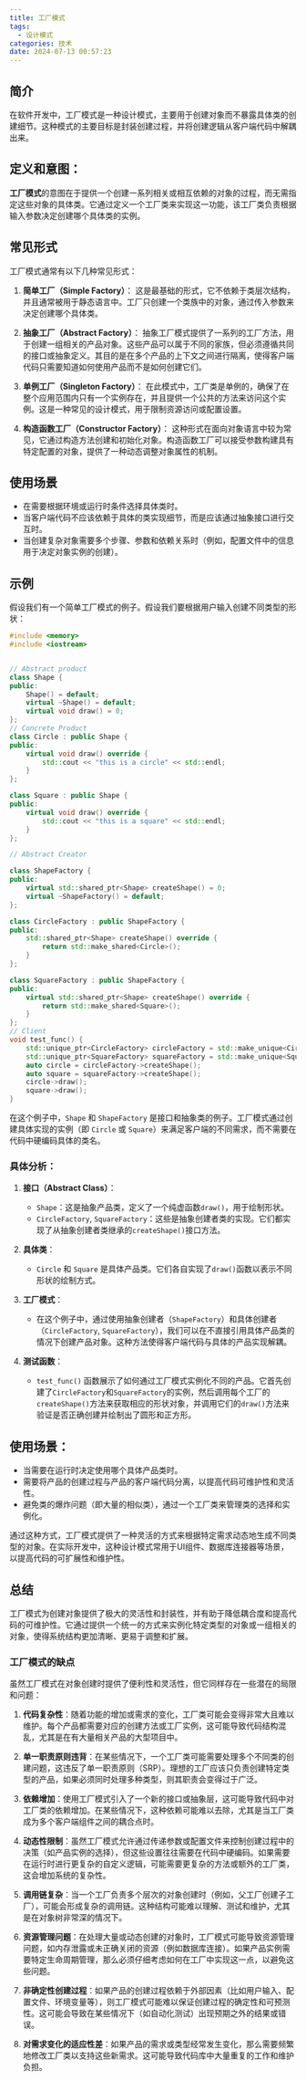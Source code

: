 ```yaml
---
title: 工厂模式
tags:
  - 设计模式
categories: 技术
date: 2024-07-13 00:57:23
---
```





## 简介

在软件开发中，工厂模式是一种设计模式，主要用于创建对象而不暴露具体类的创建细节。这种模式的主要目标是封装创建过程，并将创建逻辑从客户端代码中解耦出来。

## 定义和意图：

**工厂模式**的意图在于提供一个创建一系列相关或相互依赖的对象的过程，而无需指定这些对象的具体类。它通过定义一个工厂类来实现这一功能，该工厂类负责根据输入参数决定创建哪个具体类的实例。

## 常见形式

工厂模式通常有以下几种常见形式：

1. **简单工厂（Simple Factory）**：
   这是最基础的形式，它不依赖于类层次结构，并且通常被用于静态语言中。工厂只创建一个类族中的对象，通过传入参数来决定创建哪个具体类。

2. **抽象工厂（Abstract Factory）**：
   抽象工厂模式提供了一系列的工厂方法，用于创建一组相关的产品对象。这些产品可以属于不同的家族，但必须遵循共同的接口或抽象定义。其目的是在多个产品的上下文之间进行隔离，使得客户端代码只需要知道如何使用产品而不是如何创建它们。

3. **单例工厂（Singleton Factory）**：
   在此模式中，工厂类是单例的，确保了在整个应用范围内只有一个实例存在，并且提供一个公共的方法来访问这个实例。这是一种常见的设计模式，用于限制资源访问或配置设置。

4. **构造函数工厂（Constructor Factory）**：
   这种形式在面向对象语言中较为常见，它通过构造方法创建和初始化对象。构造函数工厂可以接受参数构建具有特定配置的对象，提供了一种动态调整对象属性的机制。

## 使用场景

- 在需要根据环境或运行时条件选择具体类时。
- 当客户端代码不应该依赖于具体的类实现细节，而是应该通过抽象接口进行交互时。
- 当创建复杂对象需要多个步骤、参数和依赖关系时（例如，配置文件中的信息用于决定对象实例的创建）。

## 示例

假设我们有一个简单工厂模式的例子。假设我们要根据用户输入创建不同类型的形状：

```cpp
#include <memory>
#include <iostream>


// Abstract product
class Shape {
public:
    Shape() = default;
    virtual ~Shape() = default;
    virtual void draw() = 0;
};
// Concrete Product
class Circle : public Shape {
public:
    virtual void draw() override {
        std::cout << "this is a circle" << std::endl;
    }
};

class Square : public Shape {
public:
    virtual void draw() override {
        std::cout << "this is a square" << std::endl;
    }
};

// Abstract Creator

class ShapeFactory {
public:
    virtual std::shared_ptr<Shape> createShape() = 0;
    virtual ~ShapeFactory() = default;
};

class CircleFactory : public ShapeFactory {
public:
    std::shared_ptr<Shape> createShape() override {
        return std::make_shared<Circle>();
    }
};

class SquareFactory : public ShapeFactory {
public:
    virtual std::shared_ptr<Shape> createShape() override {
        return std::make_shared<Square>();
    }
};
// Client
void test_func() {
    std::unique_ptr<CircleFactory> circleFactory = std::make_unique<CircleFactory>();
    std::unique_ptr<SquareFactory> squareFactory = std::make_unique<SquareFactory>();
    auto circle = circleFactory->createShape();
    auto square = squareFactory->createShape();
    circle->draw();
    square->draw();
}
```

在这个例子中，`Shape` 和 `ShapeFactory` 是接口和抽象类的例子。工厂模式通过创建具体实现的实例（即 `Circle` 或 `Square`）来满足客户端的不同需求，而不需要在代码中硬编码具体的类名。

### 具体分析：

1. **接口（Abstract Class）**：

   - `Shape`：这是抽象产品类，定义了一个纯虚函数`draw()`，用于绘制形状。
   - `CircleFactory`, `SquareFactory`：这些是抽象创建者类的实现。它们都实现了从抽象创建者类继承的`createShape()`接口方法。

2. **具体类**：

   - `Circle` 和 `Square` 是具体产品类。它们各自实现了`draw()`函数以表示不同形状的绘制方式。

3. **工厂模式**：
   - 在这个例子中，通过使用抽象创建者（`ShapeFactory`）和具体创建者（`CircleFactory`, `SquareFactory`），我们可以在不直接引用具体产品类的情况下创建产品对象。这种方法使得客户端代码与具体的产品实现解耦。
4. **测试函数**：
   - `test_func()` 函数展示了如何通过工厂模式实例化不同的产品。它首先创建了`CircleFactory`和`SquareFactory`的实例，然后调用每个工厂的`createShape()`方法来获取相应的形状对象，并调用它们的`draw()`方法来验证是否正确创建并绘制出了圆形和正方形。

## 使用场景：

- 当需要在运行时决定使用哪个具体产品类时。
- 需要将产品的创建过程与产品的客户端代码分离，以提高代码可维护性和灵活性。
- 避免类的爆炸问题（即大量的相似类），通过一个工厂类来管理类的选择和实例化。

通过这种方式，工厂模式提供了一种灵活的方式来根据特定需求动态地生成不同类型的对象。在实际开发中，这种设计模式常用于UI组件、数据库连接器等场景，以提高代码的可扩展性和维护性。

## 总结

工厂模式为创建对象提供了极大的灵活性和封装性，并有助于降低耦合度和提高代码的可维护性。它通过提供一个统一的方式来实例化特定类型的对象或一组相关的对象，使得系统结构更加清晰、更易于调整和扩展。

### 工厂模式的缺点

虽然工厂模式在对象创建时提供了便利性和灵活性，但它同样存在一些潜在的局限和问题：

1. **代码复杂性**：随着功能的增加或需求的变化，工厂类可能会变得非常大且难以维护。每个产品都需要对应的创建方法或工厂实例，这可能导致代码结构混乱，尤其是在有大量相关产品的大型项目中。

2. **单一职责原则违背**：在某些情况下，一个工厂类可能需要处理多个不同类的创建问题，这违反了单一职责原则（SRP）。理想的工厂应该只负责创建特定类型的产品，如果必须同时处理多种类型，则其职责会变得过于广泛。

3. **依赖增加**：使用工厂模式引入了一个新的接口或抽象层，这可能导致代码中对工厂类的依赖增加。在某些情况下，这种依赖可能难以去除，尤其是当工厂类成为多个客户端组件之间的耦合点时。

4. **动态性限制**：虽然工厂模式允许通过传递参数或配置文件来控制创建过程中的决策（如产品实例的选择），但这些设置往往需要在代码中硬编码。如果需要在运行时进行更复杂的自定义逻辑，可能需要更复杂的方法或额外的工厂类，这会增加系统的复杂性。

5. **调用链复杂**：当一个工厂负责多个层次的对象创建时（例如，父工厂创建子工厂），可能会形成复杂的调用链。这种结构可能难以理解、测试和维护，尤其是在对象树非常深的情况下。

6. **资源管理问题**：在处理大量或动态创建的对象时，工厂模式可能导致资源管理问题，如内存泄露或未正确关闭的资源（例如数据库连接）。如果产品实例需要特定生命周期管理，那么必须仔细考虑如何在工厂中实现这一点，以避免这些问题。

7. **非确定性创建过程**：如果产品的创建过程依赖于外部因素（比如用户输入、配置文件、环境变量等），则工厂模式可能难以保证创建过程的确定性和可预测性。这可能会导致在某些情况下（如自动化测试）出现预期之外的结果或错误。

8. **对需求变化的适应性差**：如果产品的需求或类型经常发生变化，那么需要频繁地修改工厂类以支持这些新需求。这可能导致代码库中大量重复的工作和维护负担。


